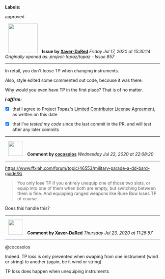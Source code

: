 **Labels:**

approved



<a href="https://github.com/Xaver-DaRed"><img src="https://avatars2.githubusercontent.com/u/60053999?v=4" width="96" height="96" hspace="10"></img></a> **Issue by [Xaver-DaRed](https://github.com/Xaver-DaRed)**
_Friday Jul 17, 2020 at 15:30:14_
_Originally opened as: project-topaz/topaz - Issue 857_

----

In retail, you don't loose TP when changing instruments.
Also, style edited some commented out code, becouse it was there.

Why would you even have TP in the first place? That is of no matter.

<!-- place 'x' mark between square [] brackets to affirm: -->
**_I affirm:_**
- [x] that I agree to Project Topaz's [Limited Contributor License Agreement](http://project-topaz.com/blob/release/CONTRIBUTOR_AGREEMENT.md), as written on this date
- [x] that I've _tested my code_ since the last commit in the PR, and will test after any later commits




----
<a href="https://github.com/cocosolos"><img src="https://avatars2.githubusercontent.com/u/2593549?v=4" width="48" height="48" hspace="10"></img></a> **Comment by [cocosolos](https://github.com/cocosolos)**
_Wednesday Jul 22, 2020 at 22:08:20_

----

https://www.ffxiah.com/forum/topic/46553/military-parade-a-dd-bard-guide/8/
>You only lose TP if you entirely unequip one of those two slots, or equip into one of them when both are empty, but switching between them is fine. And equipping ranged weapons like Rune Bow loses TP of course.

Does this handle this?


----
<a href="https://github.com/Xaver-DaRed"><img src="https://avatars2.githubusercontent.com/u/60053999?v=4" width="48" height="48" hspace="10"></img></a> **Comment by [Xaver-DaRed](https://github.com/Xaver-DaRed)**
_Thursday Jul 23, 2020 at 11:26:57_

----

@cocosolos 
Indeed. TP loss is only prevented when swaping from one instrument (wind or string) to another (again, be it wind or string)
TP loss does happen when unequiping instruments
